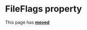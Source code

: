 # FileFlags property

This page has [**moved**](https://lib-docs.delphidabbler.com/VerInfo/3/API/TPJVersionInfo-FileFlags)